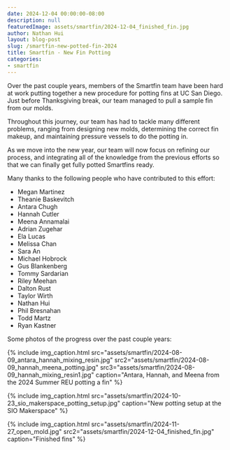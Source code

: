 ```yaml
---
date: 2024-12-04 00:00:00-08:00
description: null
featuredImage: assets/smartfin/2024-12-04_finished_fin.jpg
author: Nathan Hui
layout: blog-post
slug: /smartfin-new-potted-fin-2024
title: Smartfin - New Fin Potting
categories:
- smartfin
---
```


Over the past couple years, members of the Smartfin team have been hard at work putting together a new procedure for potting fins at UC San Diego.  Just before Thanksgiving break, our team managed to pull a sample fin from our molds.

Throughout this journey, our team has had to tackle many different problems, ranging from designing new molds, determining the correct fin makeup, and maintaining pressure vessels to do the potting in.

As we move into the new year, our team will now focus on refining our process, and integrating all of the knowledge from the previous efforts so that we can finally get fully potted Smartfins ready.

Many thanks to the following people who have contributed to this effort:
- Megan Martinez
- Theanie Baskevitch
- Antara Chugh
- Hannah Cutler
- Meena Annamalai
- Adrian Zugehar
- Ela Lucas
- Melissa Chan
- Sara An
- Michael Hobrock
- Gus Blankenberg
- Tommy Sardarian
- Riley Meehan
- Dalton Rust
- Taylor Wirth
- Nathan Hui
- Phil Bresnahan
- Todd Martz
- Ryan Kastner

Some photos of the progress over the past couple years:

{% include img_caption.html src="assets/smartfin/2024-08-09_antara_hannah_mixing_resin.jpg" src2="assets/smartfin/2024-08-09_hannah_meena_potting.jpg" src3="assets/smartfin/2024-08-09_hannah_mixing_resin1.jpg" caption="Antara, Hannah, and Meena from the 2024 Summer REU potting a fin" %}

{% include img_caption.html src="assets/smartfin/2024-10-23_sio_makerspace_potting_setup.jpg" caption="New potting setup at the SIO Makerspace" %}

{% include img_caption.html src="assets/smartfin/2024-11-27_open_mold.jpg" src2="assets/smartfin/2024-12-04_finished_fin.jpg" caption="Finished fins" %}